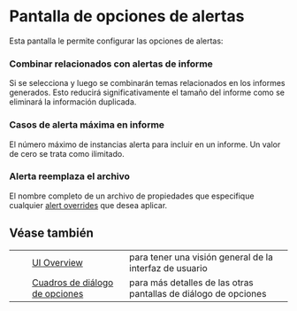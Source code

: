 # Pantalla de opciones de alertas #

Esta pantalla le permite configurar las opciones de alertas:

### Combinar relacionados con alertas de informe ###

Si se selecciona y luego se combinarán temas relacionados en los informes generados.
Esto reducirá significativamente el tamaño del informe como se eliminará la información duplicada.

### Casos de alerta máxima en informe ###

El número máximo de instancias alerta para incluir en un informe.
Un valor de cero se trata como ilimitado.

### Alerta reemplaza el archivo ###

El nombre completo de un archivo de propiedades que especifique cualquier [alert overrides][] que desea aplicar.

## Véase también ##

<table> 
 <tbody>
  <tr>
   <td>&nbsp;&nbsp;&nbsp;&nbsp;</td>
   <td> <a href="HelpUiOverview" rel="nofollow">UI Overview</a></td>
   <td>para tener una visi&oacute;n general de la interfaz de usuario</td>
  </tr> 
  <tr>
   <td>&nbsp;&nbsp;&nbsp;&nbsp;</td>
   <td> <a href="HelpUiDialogsOptionsOptions" rel="nofollow">Cuadros de di&aacute;logo de opciones</a></td>
   <td>para m&aacute;s detalles de las otras pantallas de di&aacute;logo de opciones</td>
  </tr> 
 </tbody>
</table>


[alert overrides]: HelpStartConceptsAlerts#alertoverrides